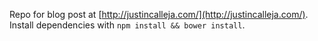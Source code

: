 Repo for blog post at [http://justincalleja.com/](http://justincalleja.com/). Install dependencies with `npm install && bower install`.
